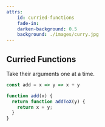 ```yaml
---
attrs:
    id: curried-functions
    fade-in:
    darken-background: 0.5
    background: ./images/curry.jpg
---
```

<h2 uppercase color="--primary">Curried Functions</h2>
<p color="white">Take their arguments one at a time.</p>

```js
const add = x => y => x + y
```

```js
function add(x) {
  return function addToX(y) {
    return x + y;
  }
}
```

